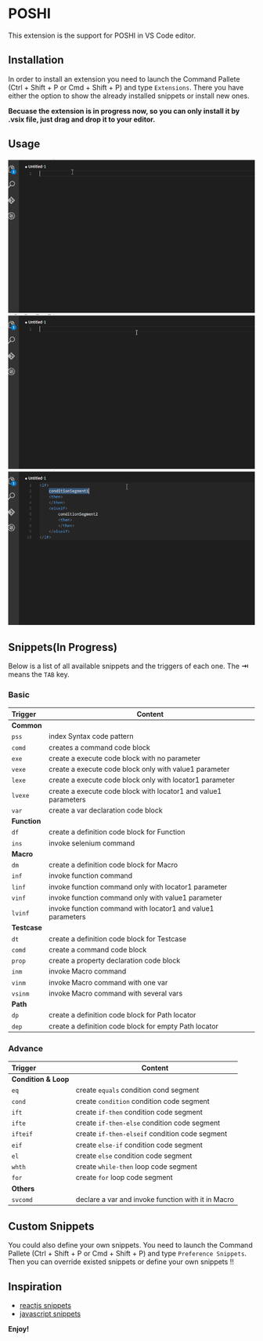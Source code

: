 # POSHI

This extension is the support for POSHI in VS Code editor.

## Installation
In order to install an extension you need to launch the Command Pallete (Ctrl + Shift + P or Cmd + Shift + P) and type `Extensions`. There you have either the option to show the already installed snippets or install new ones.

**Becuase the extension is in progress now, so you can only install it by .vsix file, just drag and drop it to your editor.**

## Usage
![create new testcase](./images/demo1.gif)
![invoke macro with var](./images/demo2.gif)
![if-then-else style](./images/demo3.gif)

## Snippets(In Progress)

Below is a list of all available snippets and the triggers of each one. The **⇥** means the `TAB` key.

### Basic

| Trigger  | Content |
| :------- | ------- |
| **Common** |  |
| `pss` | index Syntax code pattern |
| `comd` | creates a command code block |
| `exe`| create a execute code block with no parameter |
| `vexe` | create a execute code block only with value1 parameter |
| `lexe` | create a execute code block only with locator1 parameter |
| `lvexe` | create a execute code block with locator1 and value1 parameters |
| `var` | create a var declaration code block |
| **Function** |  |
| `df` | create a definition code block for Function |
| `ins` | invoke selenium command |
| **Macro** |  |
| `dm` | create a definition code block for Macro |
| `inf` | invoke function command |
| `linf` | invoke function command only with locator1 parameter |
| `vinf` | invoke function command only with value1 parameter |
| `lvinf` | invoke function command with locator1 and value1 parameters |
| **Testcase** |  |
| `dt` | create a definition code block for Testcase |
| `comd` | create a command code block |
| `prop` | create a property declaration code block |
| `inm` | invoke Macro command |
| `vinm` | invoke Macro command with one var |
| `vsinm` | invoke Macro command with several vars |
| **Path** |  |
| `dp` | create a definition code block for Path locator |
| `dep` | create a definition code block for empty Path locator |


### Advance
| Trigger  | Content |
| :------- | ------- |
| **Condition & Loop** |  |
| `eq` | create `equals` condition cond segment |
| `cond` | create `condition` condition code segment |
| `ift` | create `if-then` condition code segment |
| `ifte` | create `if-then-else` condition code segment |
| `ifteif` | create `if-then-elseif` condition code segment |
| `eif` | create `else-if` condition code segment |
| `el` | create `else` condition code segment |
| `whth` | create `while-then` loop code segment| 
| `for` | create `for` loop code segment |
| **Others** |  |
| `svcomd` | declare a var and invoke function with it in Macro |




## Custom Snippets
You could also define your own snippets. You need to launch the Command Pallete (Ctrl + Shift + P or Cmd + Shift + P) and type `Preference Snippets`. Then you can override existed snippets or define your own snippets !!

## Inspiration
* [reactjs snippets](https://github.com/xabikos/vscode-react)
* [javascript snippets](https://github.com/xabikos/vscode-javascript)

**Enjoy!**